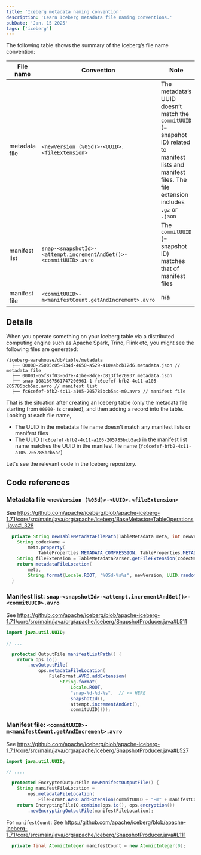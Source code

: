 ```yaml
---
title: 'Iceberg metadata naming convention'
description: 'Learn Iceberg metadata file naming conventions.'
pubDate: 'Jan. 15 2025'
tags: ['iceberg']
---
```


The following table shows the summary of the Iceberg’s file name convention:

| File name     | Convention                                                   | Note                                                         |
|---------------|--------------------------------------------------------------|--------------------------------------------------------------|
| metadata file     | `<newVersion (%05d)>-<UUID>.<fileExtension>`                                | The metadata’s UUID doesn’t match the `commitUUID` (= snapshot ID) related to manifest lists and manifest files. The file extension includes `.gz` or `.json` |
| manifest list | `snap-<snapshotId>-<attempt.incrementAndGet()>-<commitUUID>.avro` | The `commitUUID` (= snapshot ID) matches that of manifest files |
| manifest file | `<commitUUID>-m<manifestCount.getAndIncrement>.avro`         |       n/a                                                      |

## Details
When you operate something on your Iceberg table via a distributed computing engine such as Apache Spark, Trino, Flink etc, you might see the following files are generated:

```
/iceberg-warehouse/db/table/metadata
  ├── 00000-25005c05-834d-4650-a529-410eabcb12d6.metadata.json // metadata file
  ├── 00001-65f87f03-6d7e-41be-8dce-c813ffe70937.metadata.json 
  ├── snap-1081867561747206961-1-fc6cefef-bfb2-4c11-a105-205785bcb5ac.avro // manifest list
  ├── fc6cefef-bfb2-4c11-a105-205785bcb5ac-m0.avro // manifest file
```

That is the situation after creating an Iceberg table (only the metadata file starting from `00000-` is created), and then adding a record into the table. Looking at each file name, 

* The UUID in the metadata file name doesn't match any manifest lists or manifest files
* The UUID (`fc6cefef-bfb2-4c11-a105-205785bcb5ac`) in the manifest list name matches the UUID in the manifest file name (`fc6cefef-bfb2-4c11-a105-205785bcb5ac`)

Let's see the relevant code in the Iceberg repository.

## Code references

### Metadata file `<newVersion (%05d)>-<UUID>.<fileExtension>`

See https://github.com/apache/iceberg/blob/apache-iceberg-1.7.1/core/src/main/java/org/apache/iceberg/BaseMetastoreTableOperations.java#L328

```java
  private String newTableMetadataFilePath(TableMetadata meta, int newVersion) {
    String codecName =
        meta.property(
            TableProperties.METADATA_COMPRESSION, TableProperties.METADATA_COMPRESSION_DEFAULT);
    String fileExtension = TableMetadataParser.getFileExtension(codecName);
    return metadataFileLocation(
        meta,
        String.format(Locale.ROOT, "%05d-%s%s", newVersion, UUID.randomUUID(), fileExtension));
  }
```

### Manifest list: `snap-<snapshotId>-<attempt.incrementAndGet()>-<commitUUID>.avro`

See https://github.com/apache/iceberg/blob/apache-iceberg-1.7.1/core/src/main/java/org/apache/iceberg/SnapshotProducer.java#L511

```java
import java.util.UUID;

// ...

  protected OutputFile manifestListPath() {
    return ops.io()
        .newOutputFile(
            ops.metadataFileLocation(
                FileFormat.AVRO.addExtension(
                    String.format(
                        Locale.ROOT,
                        "snap-%d-%d-%s",  // <= HERE
                        snapshotId(),
                        attempt.incrementAndGet(),
                        commitUUID))));
```

### Manifest file: `<commitUUID>-m<manifestCount.getAndIncrement>.avro`

See https://github.com/apache/iceberg/blob/apache-iceberg-1.7.1/core/src/main/java/org/apache/iceberg/SnapshotProducer.java#L527

```java
import java.util.UUID;

// ....

  protected EncryptedOutputFile newManifestOutputFile() {
    String manifestFileLocation =
        ops.metadataFileLocation(
            FileFormat.AVRO.addExtension(commitUUID + "-m" + manifestCount.getAndIncrement())); // <= HERE
    return EncryptingFileIO.combine(ops.io(), ops.encryption())
        .newEncryptingOutputFile(manifestFileLocation);
```

For `manifestCount`:
See https://github.com/apache/iceberg/blob/apache-iceberg-1.7.1/core/src/main/java/org/apache/iceberg/SnapshotProducer.java#L111

```java
  private final AtomicInteger manifestCount = new AtomicInteger(0);
```
